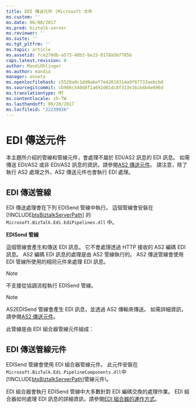 ```yaml
---
title: EDI 傳送元件 |Microsoft 文件
ms.custom: ''
ms.date: 06/08/2017
ms.prod: biztalk-server
ms.reviewer: ''
ms.suite: ''
ms.tgt_pltfrm: ''
ms.topic: article
ms.assetid: fce270db-a573-48b3-be15-0178a5b7785b
caps.latest.revision: 8
author: MandiOhlinger
ms.author: mandia
manager: anneta
ms.openlocfilehash: c5520a0c1dd0a6ef7e42818314a9f87733aebcb8
ms.sourcegitcommit: cb908c540d8f1a692d01dc8f313e16cb4b4e696d
ms.translationtype: MT
ms.contentlocale: zh-TW
ms.lasthandoff: 09/20/2017
ms.locfileid: "22239926"
---
```

# <a name="edi-send-components"></a>EDI 傳送元件
本主題所介紹的管線和管線元件，會處理不屬於 EDI/AS2 訊息的 EDI 訊息。 如需傳送 EDI/AS2 或非 EDI/AS2 訊息的資訊，請參閱[AS2 傳送元件](../core/as2-send-components.md)。 請注意，除了執行 AS2 處理之外，AS2 傳送元件也會執行 EDI 處理。  
  
## <a name="edi-send-pipeline"></a>EDI 傳送管線  
 EDI 傳送處理會在下列 EDISend 管線中執行。 這個管線會安裝在 [!INCLUDE[btsBiztalkServerPath](../includes/btsbiztalkserverpath-md.md)] 的 `Microsoft.BizTalk.Edi.EdiPipelines.dll` 中。  
  
 **EDISend 管線**  
  
 這個管線會產生和傳送 EDI 訊息。 它不會處理透過 HTTP 接收的 AS2 編碼 EDI 訊息。 AS2 編碼 EDI 訊息的處理是由 AS2 管線執行的。 AS2 傳送管線會使用 EDI 管線所使用的相同元件來處理 EDI 訊息。  
  
> [!NOTE]
>  不支援從協調流程執行 EDISend 管線。  
  
> [!NOTE]
>  AS2EDISend 管線會產生 EDI 訊息，並透過 AS2 傳輸來傳送。 如需詳細資訊，請參閱[AS2 傳送元件](../core/as2-send-components.md)。  
  
 此管線是由 EDI 組合器管線元件組成：  
  
## <a name="edi-send-pipeline-component"></a>EDI 傳送管線元件  
 EDISend 管線會使用 EDI 組合器管線元件。 此元件安裝在`Microsoft.BizTalk.Edi.PipelineComponents.dll`中[!INCLUDE[btsBiztalkServerPath](../includes/btsbiztalkserverpath-md.md)]管線元件\\。  
  
 EDI 組合器會執行 EDISend 管線中大多數針對 EDI 編碼交換的處理作業。 EDI 組合器如何處理 EDI 訊息的詳細資訊，請參閱[EDI 組合器的運作方式](../core/how-the-edi-assembler-works.md)。